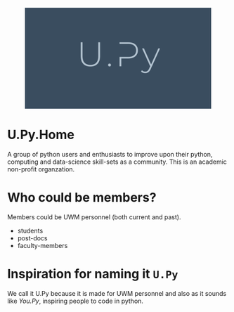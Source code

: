 <figure>
  <img src="./docs/static/images/U-Py_logo.PNG" />  
</figure>


# U.Py.Home
A group of python users and enthusiasts to improve upon their python, computing and data-science skill-sets as a community. This is an academic non-profit organzation.

# Who could be members? 
Members could be UWM personnel (both current and past).    
+ students 
+ post-docs
+ faculty-members  

# Inspiration for naming it **`U.Py`**
We call it U.Py because it is made for UWM personnel and also as it sounds like _You.Py_, inspiring people to code in python.
